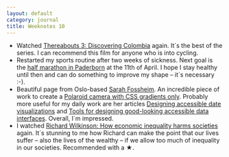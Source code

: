 ```yaml
---
layout: default
category: journal
title: Weeknotes 10
---
```

- Watched [Thereabouts 3: Discovering Colombia](https://vimeo.com/ondemand/thereabouts3) again. It´s the best of the series. I can recommend this film for anyone who is into cycling.
- Restarted my sports routine after two weeks of sickness. Next goal is the [half marathon in Paderborn](https://www.paderborner-osterlauf.de) at the 11th of April. I hope I stay healthy until then and can do something to improve my shape – it´s necessary :-).
- Beautiful page from Oslo-based [Sarah Fossheim](https://fossheim.io). An incredible piece of work to create a [Polaroid camera with CSS gradients only](https://fossheim.io/writing/posts/css-polaroid-camera/). Probably more useful for my daily work are her articles [Designing accessible date visualizations](https://fossheim.io/writing/posts/accessible-dataviz-design/) and [Tools for designing good-looking accessible data interfaces](https://fossheim.io/writing/posts/accessible-design-tools/). Overall, I´m impressed.
- I watched [Richard Wilkinson: How economic inequality harms societies](https://www.ted.com/talks/richard_wilkinson_how_economic_inequality_harms_societies?utm_campaign=tedspread&utm_medium=referral&utm_source=tedcomshare) again. It´s stunning to me how Richard can make the point that our lives suffer – also the lives of the wealthy – if we allow too much of inequality in our societies. Recommended with a ★. 